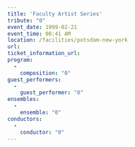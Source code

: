 ```yaml
---
title: 'Faculty Artist Series'
tribute: "0"
event_date: 1999-02-21
event_time: 08:41 AM
location: /facilities/potsdam-new-york
url: 
ticket_information_url: 
program: 
  -
    composition: "0"
guest_performers: 
  -
    guest_performer: "0"
ensembles: 
  -
    ensemble: "0"
conductors: 
  -
    conductor: "0"
---
```

